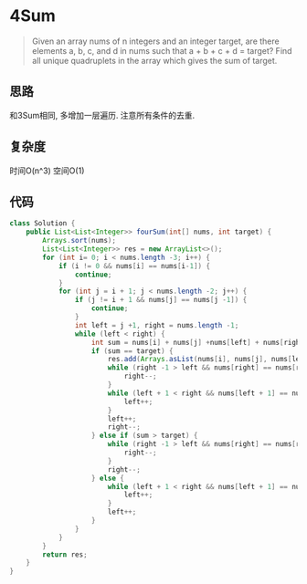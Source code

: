 # 4Sum

> Given an array nums of n integers and an integer target, are there elements a, b, c, and d in nums such that a + b + c + d = target? Find all unique quadruplets in the array which gives the sum of target.


## 思路
和3Sum相同, 多增加一层遍历. 注意所有条件的去重.
## 复杂度
时间O(n^3) 空间O(1)
## 代码
```java
class Solution {
    public List<List<Integer>> fourSum(int[] nums, int target) {
        Arrays.sort(nums);
        List<List<Integer>> res = new ArrayList<>();
        for (int i= 0; i < nums.length -3; i++) {
            if (i != 0 && nums[i] == nums[i-1]) {
                continue;
            }
            for (int j = i + 1; j < nums.length -2; j++) {
                if (j != i + 1 && nums[j] == nums[j -1]) {
                    continue;
                }
                int left = j +1, right = nums.length -1;
                while (left < right) {
                    int sum = nums[i] + nums[j] +nums[left] + nums[right];
                    if (sum == target) {
                        res.add(Arrays.asList(nums[i], nums[j], nums[left], nums[right]));
                        while (right -1 > left && nums[right] == nums[right-1]) {
                            right--;
                        }
                        while (left + 1 < right && nums[left + 1] == nums[left]) {
                            left++;
                        }
                        left++;
                        right--;
                    } else if (sum > target) {
                        while (right -1 > left && nums[right] == nums[right-1]) {
                            right--;
                        }
                        right--;
                    } else {
                        while (left + 1 < right && nums[left + 1] == nums[left]) {
                            left++;
                        }
                        left++;
                    }
                }
            }
        }
        return res;
    }
}
```
